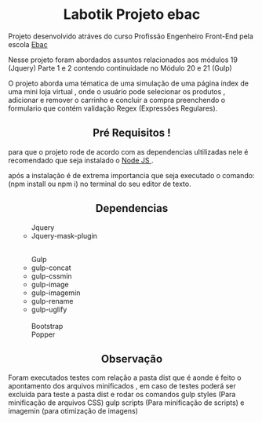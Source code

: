 
<h1 align="center">
Labotik Projeto ebac
</h1>

<p align="left">
Projeto desenvolvido atráves do curso Profissão Engenheiro Front-End pela escola <a href="http://www.ebaconline.com.br">Ebac </a>
</p>
<p align="left">
Nesse projeto foram abordados assuntos relacionados aos módulos 19 (Jquery) Parte 1 e 2 contendo continuidade no Módulo 20 e 21 (Gulp)
</p>
<p align="left">
O projeto aborda uma tématica de uma simulação de uma página index de uma mini loja virtual , onde o usuário pode selecionar os produtos , adicionar e remover o carrinho e concluir a compra preenchendo o formulario que contém validação Regex (Expressões Regulares).
</p>


<h2 align="center">
Pré Requisitos !
</h2>

<p align="left">
para que o projeto rode de acordo com as dependencias ultilizadas nele é recomendado que seja instalado o <a href="https://nodejs.org/en/">Node JS </a>.
</p>
<p align="left">
após a instalação é de extrema importancia que seja executado o comando: (npm install ou npm i) no terminal do seu editor de texto.
</p>

<h2 align="center">Dependencias </h2>
<ul>
  <ul> 
    Jquery
  <li> 
    Jquery-mask-plugin
  </li>
  </ul>
  <br>
  <ul> 
    Gulp
  <li> 
    gulp-concat
  </li>
  <li> 
    gulp-cssmin
  </li>
  <li> 
    gulp-image
  </li>
  <li> 
    gulp-imagemin
  </li>
  <li> 
    gulp-rename
  </li>
  <li> 
    gulp-uglify
  </li>
  <br>
  Bootstrap
  <br>
  Popper
  </ul>
</ul>

<h2  align="center">Observação</h2>
<p> Foram executados testes com relação a pasta dist que é aonde é feito o apontamento dos arquivos minificados , em caso de testes poderá ser excluida para teste a pasta dist e rodar os comandos  gulp styles (Para minificação de arquivos CSS) gulp scripts (Para minificação de scripts) e  imagemin (para otimização de imagens)</p>
